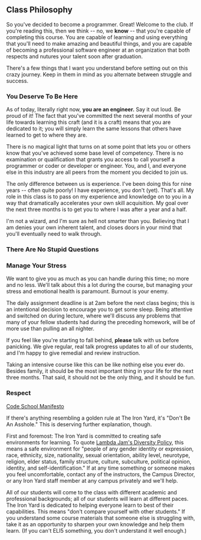 ## Class Philosophy

So you've decided to become a programmer. Great! Welcome to the club. If you're reading this, then we think -- no, we **know** -- that you're capable of completing this course. You are capable of learning and using everything that you'll need to make amazing and beautiful things, and you are capable of becoming a professional software engineer at an organization that both respects and nutures your talent soon after graduation.

There's a few things that I want you understand before setting out on this crazy journey. Keep in them in mind as you alternate between struggle and success.

### You Deserve To Be Here

As of today, literally right now, **you are an engineer.** Say it out loud. Be proud of it! The fact that you've committed the next several months of your life towards learning this craft (and it is a craft) means that you are dedicated to it; you will simply learn the same lessons that others have learned to get to where they are.

There is no magical light that turns on at some point that lets you or others know that you've achieved some base level of competency. There is no examination or qualification that grants you access to call yourself a programmer or coder or developer or engineer. You, and I, and everyone else in this industry are all peers from the moment you decided to join us.

The only difference between us is experience. I've been doing this for nine years -- often quite poorly! I have experience, you don't (yet). That's all. My role in this class is to pass on my experience and knowledge on to you in a way that dramatically accelerates your own skill acquisition. My goal over the next three months is to get you to where I was after a year and a half. 

I'm not a wizard, and I'm sure as hell not smarter than you. Believing that I am denies your own inherent talent, and closes doors in your mind that you'll eventually need to walk through.

### There Are No Stupid Questions



### Manage Your Stress

We want to give you as much as you can handle during this time; no more and no less. We'll talk about this a lot during the course, but managing your stress and emotional health is paramount. Burnout is your enemy.

The daily assignment deadline is at 2am before the next class begins; this is an intentional decision to encourage you to get some sleep. Being attentive and switched on during lecture, where we'll discuss any problems that many of your fellow students had during the preceding homework, will be of more use than pulling an all nighter.

If you feel like you're starting to fall behind, **please** talk with us before panicking. We give regular, real talk progress updates to all of our students, and I'm happy to give remedial and review instruction.

Taking an intensive course like this can be like nothing else you ever do. Besides family, it should be the most important thing in your life for the next three months. That said, it should not be the only thing, and it should be fun.

### Respect

[Code School Manifesto](http://masondesu.github.io/code-school-manifesto/)

If there's anything resembling a golden rule at The Iron Yard, it's "Don't Be An Asshole." This is deserving further explanation, though.

First and foremost: The Iron Yard is committed to creating safe environments for learning. To quote [Lambda Jam's Diversity Policy](http://www.lambdajam.com/policies.html), this means a safe environment for "people of any gender identity or expression, race, ethnicity, size, nationality, sexual orientation, ability level, neurotype, religion, elder status, family structure, culture, subculture, political opinion, identity, and self-identification." If at any time something or someone makes you feel uncomfortable, contact any of the instructors, the Campus Director, or any Iron Yard staff member at any campus privately and we'll help.

All of our students will come to the class with different academic and professional backgrounds; all of our students will learn at different paces. The Iron Yard is dedicated to helping everyone learn to best of their capabilities. This means "don't compare yourself with other students." If you understand some course materials that someone else is struggling with, take it as an opportunity to sharpen your own knowledge and help them learn. (If you can't ELI5 something, you don't understand it well enough.)